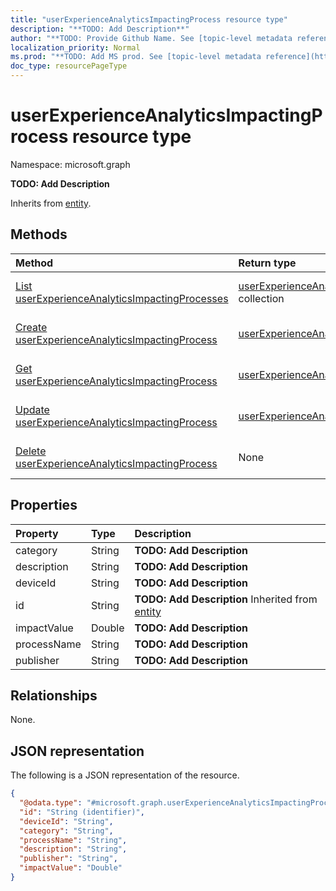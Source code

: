 ```yaml
---
title: "userExperienceAnalyticsImpactingProcess resource type"
description: "**TODO: Add Description**"
author: "**TODO: Provide Github Name. See [topic-level metadata reference](https://msgo.azurewebsites.net/add/document/guidelines/metadata.html#topic-level-metadata)**"
localization_priority: Normal
ms.prod: "**TODO: Add MS prod. See [topic-level metadata reference](https://msgo.azurewebsites.net/add/document/guidelines/metadata.html#topic-level-metadata)**"
doc_type: resourcePageType
---
```


# userExperienceAnalyticsImpactingProcess resource type

Namespace: microsoft.graph

**TODO: Add Description**


Inherits from [entity](../resources/entity.md).

## Methods
|Method|Return type|Description|
|:---|:---|:---|
|[List userExperienceAnalyticsImpactingProcesses](../api/intune-userexperienceanalyticsimpactingprocess-list.md)|[userExperienceAnalyticsImpactingProcess](../resources/intune-userexperienceanalyticsimpactingprocess.md) collection|Get a list of the [userExperienceAnalyticsImpactingProcess](../resources/userexperienceanalyticsimpactingprocess.md) objects and their properties.|
|[Create userExperienceAnalyticsImpactingProcess](../api/intune-userexperienceanalyticsimpactingprocess-create.md)|[userExperienceAnalyticsImpactingProcess](../resources/intune-userexperienceanalyticsimpactingprocess.md)|Create a new [userExperienceAnalyticsImpactingProcess](../resources/intune-userexperienceanalyticsimpactingprocess.md) object.|
|[Get userExperienceAnalyticsImpactingProcess](../api/intune-userexperienceanalyticsimpactingprocess-get.md)|[userExperienceAnalyticsImpactingProcess](../resources/intune-userexperienceanalyticsimpactingprocess.md)|Read the properties and relationships of a [userExperienceAnalyticsImpactingProcess](../resources/intune-userexperienceanalyticsimpactingprocess.md) object.|
|[Update userExperienceAnalyticsImpactingProcess](../api/intune-userexperienceanalyticsimpactingprocess-update.md)|[userExperienceAnalyticsImpactingProcess](../resources/intune-userexperienceanalyticsimpactingprocess.md)|Update the properties of a [userExperienceAnalyticsImpactingProcess](../resources/intune-userexperienceanalyticsimpactingprocess.md) object.|
|[Delete userExperienceAnalyticsImpactingProcess](../api/intune-userexperienceanalyticsimpactingprocess-delete.md)|None|Deletes a [userExperienceAnalyticsImpactingProcess](../resources/intune-userexperienceanalyticsimpactingprocess.md) object.|

## Properties
|Property|Type|Description|
|:---|:---|:---|
|category|String|**TODO: Add Description**|
|description|String|**TODO: Add Description**|
|deviceId|String|**TODO: Add Description**|
|id|String|**TODO: Add Description** Inherited from [entity](../resources/entity.md)|
|impactValue|Double|**TODO: Add Description**|
|processName|String|**TODO: Add Description**|
|publisher|String|**TODO: Add Description**|

## Relationships
None.

## JSON representation
The following is a JSON representation of the resource.
<!-- {
  "blockType": "resource",
  "keyProperty": "id",
  "@odata.type": "microsoft.graph.userExperienceAnalyticsImpactingProcess",
  "baseType": "microsoft.graph.entity",
  "openType": false
}
-->
``` json
{
  "@odata.type": "#microsoft.graph.userExperienceAnalyticsImpactingProcess",
  "id": "String (identifier)",
  "deviceId": "String",
  "category": "String",
  "processName": "String",
  "description": "String",
  "publisher": "String",
  "impactValue": "Double"
}
```

